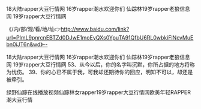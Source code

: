 18大陆rapper大豆行情网
16岁rapper潮水欢迎你们
仙踪林19岁rapper老狼信息网
19岁rapper大豆行情网


《/内/部/观/看/地/址👉http://www.baidu.com/link?url=PImL9pnrcnEBTZd0DJwE1moEyQXs0YpuTA91QfbU6RL0wbkiFlNcvMuEbn0iJT6n&wd》--

18大陆rapper大豆行情网
16岁rapper潮水欢迎你们
仙踪林19岁rapper老狼信息网
19岁rapper大豆行情网
	53、从今以后，你的名字叫沉默，你所占据的地方将称为忧伤。
	39、你的心已不属于我，可我却还期待你的回应，明知不可以，却还是被牵引。





绿野仙踪在线播放视频仙踪林女rapper19岁rapper大豆行情网欧美年轻RAPPER潮大豆行情

